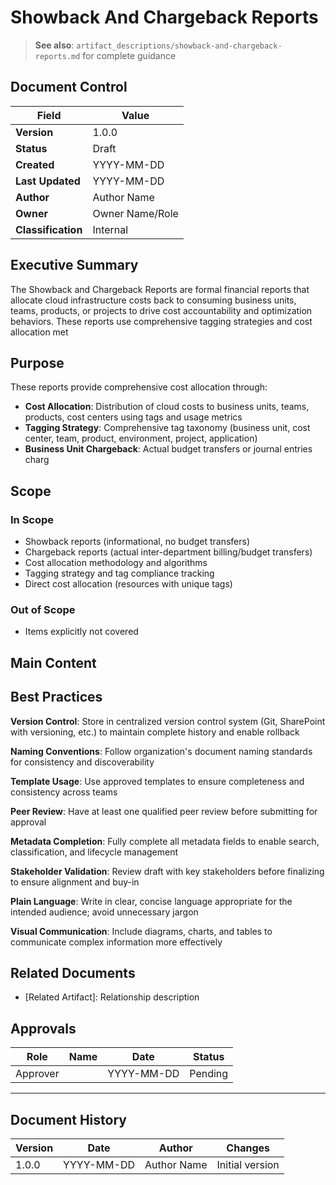 # Showback And Chargeback Reports

> **See also**: `artifact_descriptions/showback-and-chargeback-reports.md` for complete guidance

## Document Control

| Field | Value |
|-------|-------|
| **Version** | 1.0.0 |
| **Status** | Draft |
| **Created** | YYYY-MM-DD |
| **Last Updated** | YYYY-MM-DD |
| **Author** | Author Name |
| **Owner** | Owner Name/Role |
| **Classification** | Internal |

## Executive Summary

The Showback and Chargeback Reports are formal financial reports that allocate cloud infrastructure costs back to consuming business units, teams, products, or projects to drive cost accountability and optimization behaviors. These reports use comprehensive tagging strategies and cost allocation met

## Purpose

These reports provide comprehensive cost allocation through:
- **Cost Allocation**: Distribution of cloud costs to business units, teams, products, cost centers using tags and usage metrics
- **Tagging Strategy**: Comprehensive tag taxonomy (business unit, cost center, team, product, environment, project, application)
- **Business Unit Chargeback**: Actual budget transfers or journal entries charg

## Scope

### In Scope

- Showback reports (informational, no budget transfers)
- Chargeback reports (actual inter-department billing/budget transfers)
- Cost allocation methodology and algorithms
- Tagging strategy and tag compliance tracking
- Direct cost allocation (resources with unique tags)

### Out of Scope

- Items explicitly not covered

## Main Content

<!-- Provide detailed content specific to this artifact type -->
<!-- Refer to the artifact description for required sections -->

## Best Practices

**Version Control**: Store in centralized version control system (Git, SharePoint with versioning, etc.) to maintain complete history and enable rollback

**Naming Conventions**: Follow organization's document naming standards for consistency and discoverability

**Template Usage**: Use approved templates to ensure completeness and consistency across teams

**Peer Review**: Have at least one qualified peer review before submitting for approval

**Metadata Completion**: Fully complete all metadata fields to enable search, classification, and lifecycle management

**Stakeholder Validation**: Review draft with key stakeholders before finalizing to ensure alignment and buy-in

**Plain Language**: Write in clear, concise language appropriate for the intended audience; avoid unnecessary jargon

**Visual Communication**: Include diagrams, charts, and tables to communicate complex information more effectively

## Related Documents

- [Related Artifact]: Relationship description

## Approvals

| Role | Name | Date | Status |
|------|------|------|--------|
| Approver | | YYYY-MM-DD | Pending |

---

## Document History

| Version | Date | Author | Changes |
|---------|------|--------|---------|
| 1.0.0 | YYYY-MM-DD | Author Name | Initial version |
